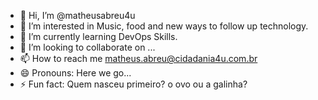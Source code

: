 - 👋 Hi, I’m @matheusabreu4u
- 👀 I’m interested in Music, food and new ways to follow up technology.
- 🌱 I’m currently learning DevOps Skills.
- 💞️ I’m looking to collaborate on ...
- 📫 How to reach me matheus.abreu@cidadania4u.com.br
- 😄 Pronouns: Here we go...
- ⚡ Fun fact: Quem nasceu primeiro? o ovo ou a galinha?

<!---
matheusabreu4u/matheusabreu4u is a ✨ special ✨ repository because its `README.md` (this file) appears on your GitHub profile.
You can click the Preview link to take a look at your changes.
--->
